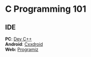 # C Programming 101

## IDE
**PC**: <a href="https://sourceforge.net/projects/dev-cpp/files/Binaries/Dev-C%2B%2B%204.9.9.2/devcpp-4.9.9.2_setup.exe/download">Dev C++</a> <br/>
**Android**: <a href="https://play.google.com/store/apps/details?id=ru.iiec.cxxdroid&hl=en_US">Cxxdroid</a> <br/>
**Web:** <a href="https://www.programiz.com/c-programming/online-compiler/">Programiz</a> <br/>